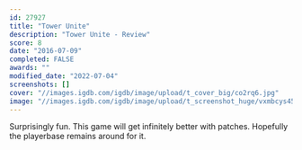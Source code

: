 ```yaml
---
id: 27927
title: "Tower Unite"
description: "Tower Unite - Review"
score: 8
date: "2016-07-09"
completed: FALSE
awards: ""
modified_date: "2022-07-04"
screenshots: []
cover: "//images.igdb.com/igdb/image/upload/t_cover_big/co2rq6.jpg"
image: "//images.igdb.com/igdb/image/upload/t_screenshot_huge/vxmbcys45hdgqwwwlsdo.jpg"
---
```

Surprisingly fun. This game will get infinitely better with patches. Hopefully the playerbase remains around for it.